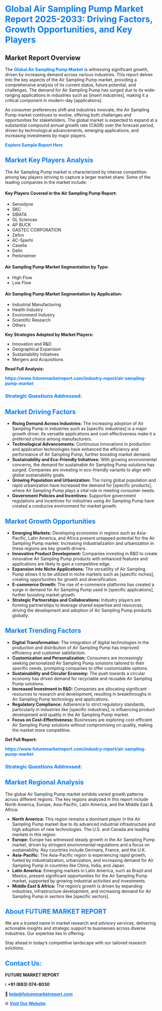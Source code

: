 <h1 style="color: #007BFF;">Global Air Sampling Pump Market Report 2025-2033: Driving Factors, Growth Opportunities, and Key Players</h1>

<section id="overview">
<h2>Market Report Overview</h2>
<p>The <a href="https://www.futuremarketreport.com/industry-report/air-sampling-pump-market" style="color: #007BFF; text-decoration: none;"><strong>Global Air Sampling Pump Market</strong></a> is witnessing significant growth, driven by increasing demand across various industries. This report delves into the key aspects of the Air Sampling Pump market, providing a comprehensive analysis of its current status, future potential, and challenges. The demand for Air Sampling Pump has surged due to its wide-ranging applications in industries such as [insert industries], making it a critical component in modern-day [applications].</p>
<p>As consumer preferences shift and industries innovate, the Air Sampling Pump market continues to evolve, offering both challenges and opportunities for stakeholders. The global market is expected to expand at a substantial compound annual growth rate (CAGR) over the forecast period, driven by technological advancements, emerging applications, and increasing investments by major players.</p>
</section>

<section id="overview">
<p><a href="https://www.futuremarketreport.com/request-sample/reportId=40683" style="color: #007BFF; text-decoration: none;"><strong>Explore Sample Report Here</strong></a></p>
</section>

<section id="key-players">
<h2 style="color: #007BFF;">Market Key Players Analysis</h2>
<p>The Air Sampling Pump market is characterized by intense competition among key players striving to capture a larger market share. Some of the leading companies in the market include:</p>
<h4>Key Players Covered in the Air Sampling Pump Report:</h4>
<ul><li>Sensidyne</li><li>SKC</li><li>SIBATA</li><li>GL Sciences</li><li>AP BUCK</li><li>GASTEC CORPORATION</li><li>Zefon</li><li>AC-Sperhi</li><li>Casella</li><li>Delin</li><li>Perkinelmer</li></ul>
<h4>Air Sampling Pump Market Segmentation by Type:</h4>
<ul><li>High Flow</li><li>Low Flow</li></ul>

<h4>Air Sampling Pump Market Segmentation by Application:</h4>
<ul><li>Industrial Manufacturing</li><li>Health Industry</li><li>Environment Industry</li><li>Scientific Research</li><li>Others</li></ul>
<p><strong>Key Strategies Adopted by Market Players:</strong></p>
<ul>
<li>Innovation and R&D</li>
<li>Geographical Expansion</li>
<li>Sustainability Initiatives</li>
<li>Mergers and Acquisitions</li>
</ul>
</section>

<section>
<p><strong>Read Full Analysis: </strong></p><a href="https://www.futuremarketreport.com/industry-report/air-sampling-pump-market" style="color: #007BFF; text-decoration: none;"><strong>https://www.futuremarketreport.com/industry-report/air-sampling-pump-market</strong></a>
<h3 style="color: #007BFF;">Strategic Questions Addressed:</h3>
</section>

<section id="driving-factors">
<h2 style="color: #007BFF;">Market Driving Factors</h2>
<ul>
<li><strong>Rising Demand Across Industries:</strong> The increasing adoption of Air Sampling Pump in industries such as [specific industries] is a major growth driver. Its versatile applications and cost-effectiveness make it a preferred choice among manufacturers.</li>
<li><strong>Technological Advancements:</strong> Continuous innovations in production and application technologies have enhanced the efficiency and performance of Air Sampling Pump, further boosting market demand.</li>
<li><strong>Sustainability and Eco-Friendly Initiatives:</strong> With growing environmental concerns, the demand for sustainable Air Sampling Pump solutions has surged. Companies are investing in eco-friendly variants to align with global sustainability goals.</li>
<li><strong>Growing Population and Urbanization:</strong> The rising global population and rapid urbanization have increased the demand for [specific products], where Air Sampling Pump plays a vital role in meeting consumer needs.</li>
<li><strong>Government Policies and Incentives:</strong> Supportive government regulations and incentives for industries using Air Sampling Pump have created a conducive environment for market growth.</li>
</ul>
</section>

<section id="growth-opportunities">
<h2 style="color: #007BFF;">Market Growth Opportunities</h2>
<ul>
<li><strong>Emerging Markets:</strong> Developing economies in regions such as Asia-Pacific, Latin America, and Africa present untapped potential for the Air Sampling Pump market. Increasing industrialization and urbanization in these regions are key growth drivers.</li>
<li><strong>Innovative Product Development:</strong> Companies investing in R&D to create innovative Air Sampling Pump products with enhanced features and applications are likely to gain a competitive edge.</li>
<li><strong>Expansion into Niche Applications:</strong> The versatility of Air Sampling Pump allows it to be utilized in niche markets such as [specific niches], creating opportunities for growth and diversification.</li>
<li><strong>E-commerce Growth:</strong> The rise of e-commerce platforms has created a surge in demand for Air Sampling Pump used in [specific applications], further boosting market growth.</li>
<li><strong>Strategic Partnerships and Collaborations:</strong> Industry players are forming partnerships to leverage shared expertise and resources, driving the development and adoption of Air Sampling Pump products globally.</li>
</ul>
</section>

<section id="trending-factors">
<h2 style="color: #007BFF;">Market Trending Factors</h2>
<ul>
<li><strong>Digital Transformation:</strong> The integration of digital technologies in the production and distribution of Air Sampling Pump has improved efficiency and customer satisfaction.</li>
<li><strong>Customization and Personalization:</strong> Consumers are increasingly seeking personalized Air Sampling Pump solutions tailored to their specific needs, prompting companies to offer customizable options.</li>
<li><strong>Sustainability and Circular Economy:</strong> The push towards a circular economy has driven demand for recyclable and reusable Air Sampling Pump solutions.</li>
<li><strong>Increased Investment in R&D:</strong> Companies are allocating significant resources to research and development, resulting in breakthroughs in Air Sampling Pump technology and applications.</li>
<li><strong>Regulatory Compliance:</strong> Adherence to strict regulatory standards, particularly in industries like [specific industries], is influencing product development and quality in the Air Sampling Pump market.</li>
<li><strong>Focus on Cost-Effectiveness:</strong> Businesses are exploring cost-efficient Air Sampling Pump solutions without compromising on quality, making the market more competitive.</li>
</ul>
</section>

<section>
<p><strong>Get Full Report: </strong></p><a href="https://www.futuremarketreport.com/industry-report/air-sampling-pump-market" style="color: #007BFF; text-decoration: none;"><strong>https://www.futuremarketreport.com/industry-report/air-sampling-pump-market</strong></a>
<h3 style="color: #007BFF;">Strategic Questions Addressed:</h3>
</section>


<section id="regional-analysis">
<h2 style="color: #007BFF;">Market Regional Analysis</h2>
<p>The global Air Sampling Pump market exhibits varied growth patterns across different regions. The key regions analyzed in this report include North America, Europe, Asia-Pacific, Latin America, and the Middle East & Africa:</p>
<ul>
<li><strong>North America:</strong> This region remains a dominant player in the Air Sampling Pump market due to its advanced industrial infrastructure and high adoption of new technologies. The U.S. and Canada are leading markets in this region.</li>
<li><strong>Europe:</strong> Europe has witnessed steady growth in the Air Sampling Pump market, driven by stringent environmental regulations and a focus on sustainability. Key countries include Germany, France, and the U.K.</li>
<li><strong>Asia-Pacific:</strong> The Asia-Pacific region is experiencing rapid growth, fueled by industrialization, urbanization, and increasing demand for Air Sampling Pump in countries like China, India, and Japan.</li>
<li><strong>Latin America:</strong> Emerging markets in Latin America, such as Brazil and Mexico, present significant opportunities for the Air Sampling Pump market, supported by growing industrial activities and investments.</li>
<li><strong>Middle East & Africa:</strong> The region’s growth is driven by expanding industries, infrastructure development, and increasing demand for Air Sampling Pump in sectors like [specific sectors].</li>
</ul>
</section>

<footer>
<h2 style="color: #007BFF;">About FUTURE MARKET REPORT</h2>
<p>We are a trusted name in market research and advisory services, delivering actionable insights and strategic support to businesses across diverse industries. Our expertise lies in offering:</p>

<p>Stay ahead in today’s competitive landscape with our tailored research solutions.</p>

<h2 style="color: #007BFF;">Contact Us:</h2>
<p><strong>FUTURE MARKET REPORT</strong></p>
<p>📞 <strong>+91 (883) 074-8030</strong></p>
<p>📧 <strong><a href="mailto:help@futuremarketreport.com" style="color: #007BFF;">help@futuremarketreport.com</a></strong></p>
<p>🌐 <strong><a href="https://www.futuremarketreport.com/" style="color: #007BFF;">Visit Our Website</a></strong></p>
</footer>